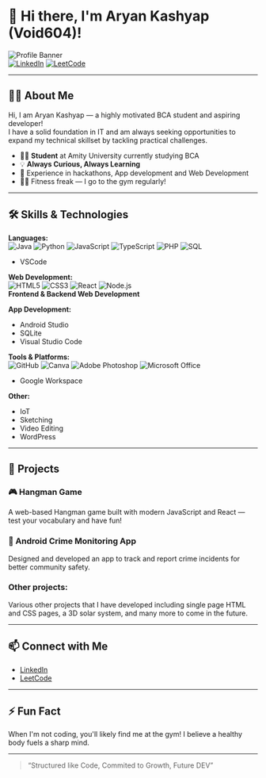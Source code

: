 # 👋 Hi there, I'm Aryan Kashyap (Void604)!

![Profile Banner](https://img.shields.io/badge/%F0%9F%94%A5%20Always%20Curious,%20Always%20Learning-%230072ff?style=for-the-badge&logo=github)  
[![LinkedIn](https://img.shields.io/badge/LinkedIn-Aryan%20Kashyap-blue?style=flat-square&logo=linkedin)](https://www.linkedin.com/in/aryan-kashyap-31707b29b/)
[![LeetCode](https://img.shields.io/badge/LeetCode-Void604-orange?style=flat-square&logo=leetcode)](https://leetcode.com/u/void604/)

---

## 👨‍💻 About Me
Hi, I am Aryan Kashyap — a highly motivated BCA student and aspiring developer!  
I have a solid foundation in IT and am always seeking opportunities to expand my technical skillset by tackling practical challenges.

- 🧑‍🎓 **Student** at Amity University currently studying BCA
- 💡 **Always Curious, Always Learning**
- 🚀 Experience in hackathons, App development and Web Development
- 🏋️‍♂️ Fitness freak — I go to the gym regularly!

---

## 🛠️ Skills & Technologies

**Languages:**  
![Java](https://img.shields.io/badge/Java-ED8B00?style=flat-square&logo=java&logoColor=white)
![Python](https://img.shields.io/badge/Python-3776AB?style=flat-square&logo=python&logoColor=white)
![JavaScript](https://img.shields.io/badge/JavaScript-F7DF1E?style=flat-square&logo=javascript&logoColor=black)
![TypeScript](https://img.shields.io/badge/TypeScript-007ACC?style=flat-square&logo=typescript&logoColor=white)
![PHP](https://img.shields.io/badge/PHP-777BB4?style=flat-square&logo=php&logoColor=white)
![SQL](https://img.shields.io/badge/SQL-4479A1?style=flat-square&logo=postgresql&logoColor=white)
- VSCode

**Web Development:**  
![HTML5](https://img.shields.io/badge/HTML5-E34F26?style=flat-square&logo=html5&logoColor=white)
![CSS3](https://img.shields.io/badge/CSS3-1572B6?style=flat-square&logo=css3&logoColor=white)
![React](https://img.shields.io/badge/React-61DAFB?style=flat-square&logo=react&logoColor=black)
![Node.js](https://img.shields.io/badge/Node.js-339933?style=flat-square&logo=node.js&logoColor=white)  
**Frontend & Backend Web Development**

**App Development:**  
- Android Studio
- SQLite
- Visual Studio Code

**Tools & Platforms:**  
![GitHub](https://img.shields.io/badge/GitHub-181717?style=flat-square&logo=github&logoColor=white)
![Canva](https://img.shields.io/badge/Canva-00C4CC?style=flat-square&logo=canva&logoColor=white)
![Adobe Photoshop](https://img.shields.io/badge/Adobe%20Photoshop-31A8FF?style=flat-square&logo=adobephotoshop&logoColor=white)
![Microsoft Office](https://img.shields.io/badge/Microsoft%20Office-D83B01?style=flat-square&logo=microsoftoffice&logoColor=white)
- Google Workspace

**Other:**  
- IoT
- Sketching
- Video Editing
- WordPress

---

## 🌟 Projects

### 🎮 Hangman Game
A web-based Hangman game built with modern JavaScript and React — test your vocabulary and have fun!

### 📱 Android Crime Monitoring App
Designed and developed an app to track and report crime incidents for better community safety.

### Other projects:
Various other projects that I have developed including single page HTML and CSS pages, a 3D solar system, and many more to come in the future.

---

## 📫 Connect with Me

- [LinkedIn](https://www.linkedin.com/in/aryan-kashyap-31707b29b/)
- [LeetCode](https://leetcode.com/u/void604/)

---

## ⚡ Fun Fact

When I'm not coding, you'll likely find me at the gym! I believe a healthy body fuels a sharp mind.

---

> “Structured like Code, Commited to Growth, Future DEV”
